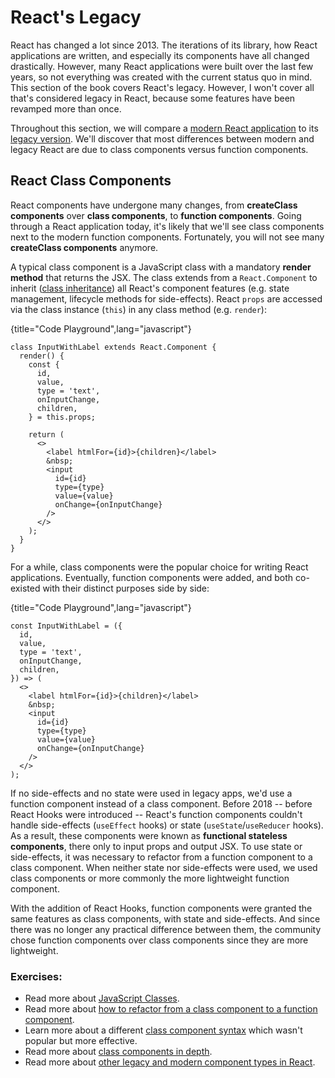 # React's Legacy

React has changed a lot since 2013. The iterations of its library, how React applications are written, and especially its components have all changed drastically. However, many React applications were built over the last few years, so not everything was created with the current status quo in mind. This section of the book covers React's legacy. However, I won't cover all that's considered legacy in React, because some features have been revamped more than once.

Throughout this section, we will compare a [modern React application](https://codesandbox.io/s/github/the-road-to-learn-react/hacker-stories/tree/2021/react-modern-final) to its [legacy version](https://codesandbox.io/s/github/the-road-to-learn-react/hacker-stories/tree/2021/react-legacy). We'll discover that most differences between modern and legacy React are due to class components versus function components.

## React Class Components

React components have undergone many changes, from **createClass components** over **class components**, to **function components**. Going through a React application today, it's likely that we'll see class components next to the modern function components. Fortunately, you will not see many **createClass components** anymore.

A typical class component is a JavaScript class with a mandatory **render method** that returns the JSX. The class extends from a `React.Component` to inherit ([class inheritance](https://en.wikipedia.org/wiki/Inheritance_(object-oriented_programming))) all React's component features (e.g. state management, lifecycle methods for side-effects). React `props` are accessed via the class instance (`this`) in any class method (e.g. `render`):

{title="Code Playground",lang="javascript"}
~~~~~~~
class InputWithLabel extends React.Component {
  render() {
    const {
      id,
      value,
      type = 'text',
      onInputChange,
      children,
    } = this.props;

    return (
      <>
        <label htmlFor={id}>{children}</label>
        &nbsp;
        <input
          id={id}
          type={type}
          value={value}
          onChange={onInputChange}
        />
      </>
    );
  }
}
~~~~~~~

For a while, class components were the popular choice for writing React applications. Eventually, function components were added, and both co-existed with their distinct purposes side by side:

{title="Code Playground",lang="javascript"}
~~~~~~~
const InputWithLabel = ({
  id,
  value,
  type = 'text',
  onInputChange,
  children,
}) => (
  <>
    <label htmlFor={id}>{children}</label>
    &nbsp;
    <input
      id={id}
      type={type}
      value={value}
      onChange={onInputChange}
    />
  </>
);
~~~~~~~

If no side-effects and no state were used in legacy apps, we'd use a function component instead of a class component. Before 2018 -- before React Hooks were introduced -- React's function components couldn't handle side-effects (`useEffect` hooks) or state (`useState`/`useReducer` hooks). As a result, these components were known as **functional stateless components**, there only to input props and output JSX. To use state or side-effects, it was necessary to refactor from a function component to a class component. When neither state nor side-effects were used, we used class components or more commonly the more lightweight function component.

With the addition of React Hooks, function components were granted the same features as class components, with state and side-effects. And since there was no longer any practical difference between them, the community chose function components over class components since they are more lightweight.

### Exercises:

* Read more about [JavaScript Classes](https://developer.mozilla.org/en-US/docs/Web/JavaScript/Reference/Classes).
* Read more about [how to refactor from a class component to a function component](https://www.robinwieruch.de/react-hooks-migration).
* Learn more about a different [class component syntax](https://github.com/the-road-to-learn-react/react-alternative-class-component-syntax) which wasn't popular but more effective.
* Read more about [class components in depth](https://reactjs.org/docs/react-component.html).
* Read more about [other legacy and modern component types in React](https://www.robinwieruch.de/react-component-types).
